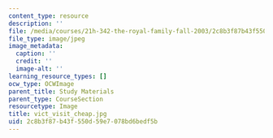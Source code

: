 ```yaml
---
content_type: resource
description: ''
file: /media/courses/21h-342-the-royal-family-fall-2003/2c8b3f87b43f550d59e7078bd6bedf5b_vict_visit_cheap.jpg
file_type: image/jpeg
image_metadata:
  caption: ''
  credit: ''
  image-alt: ''
learning_resource_types: []
ocw_type: OCWImage
parent_title: Study Materials
parent_type: CourseSection
resourcetype: Image
title: vict_visit_cheap.jpg
uid: 2c8b3f87-b43f-550d-59e7-078bd6bedf5b
---
```

